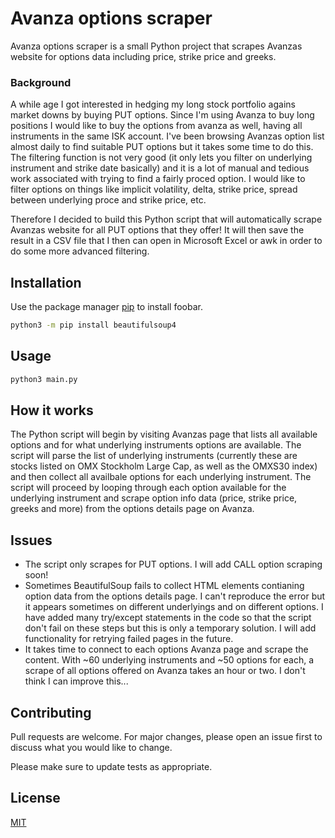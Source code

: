 # Avanza options scraper

Avanza options scraper is a small Python project that scrapes Avanzas website for options data including price, strike price and greeks.

### Background
A while age I got interested in hedging my long stock portfolio agains market downs by buying PUT options. Since I'm using Avanza to buy long positions I would like to buy the options from avanza as well, having all instruments in the same ISK account.
I've been browsing Avanzas option list almost daily to find suitable PUT options but it takes some time to do this. The filtering function is not very good (it only lets you filter on underlying instrument and strike date basically) and it is a lot of manual and tedious work associated with trying to find a fairly proced option. I would like to filter options on things like implicit volatility, delta, strike price, spread between underlying proce and strike price, etc.

Therefore I decided to build this Python script that will automatically scrape Avanzas website for all PUT options that they offer! It will then save the result in a CSV file that I then can open in Microsoft Excel or awk in order to do some more advanced filtering.

## Installation

Use the package manager [pip](https://pip.pypa.io/en/stable/) to install foobar.

```bash
python3 -m pip install beautifulsoup4
```

## Usage

```python
python3 main.py
```

## How it works
The Python script will begin by visiting Avanzas page that lists all available options and for what underlying instruments options are available. The script will parse the list of underlying instruments (currently these are stocks listed on OMX Stockholm Large Cap, as well as the OMXS30 index) and then collect all availbale options for each underlying instrument.
The script will proceed by looping through each option available for the underlying instrument and scrape option info data (price, strike price, greeks and more) from the options details page on Avanza.

## Issues
- The script only scrapes for PUT options. I will add CALL option scraping soon!
- Sometimes BeautifulSoup fails to collect HTML elements contianing option data from the options details page. I can't reproduce the error but it appears sometimes on different underlyings and on different options. I have added many try/except statements in the code so that the script don't fail on these steps but this is only a temporary solution. I will add functionality for retrying failed pages in the future.
- It takes time to connect to each options Avanza page and scrape the content. With ~60 underlying instruments and ~50 options for each, a scrape of all options offered on Avanza takes an hour or two. I don't think I can improve this...

## Contributing
Pull requests are welcome. For major changes, please open an issue first to discuss what you would like to change.

Please make sure to update tests as appropriate.

## License
[MIT](https://choosealicense.com/licenses/mit/)
